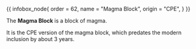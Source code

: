{{ infobox_node{
	order = 62,
	name = "Magma Block",
	origin = "CPE",
} }}

The **Magma Block** is a block of magma.

It is the CPE version of the magma block, which predates the modern inclusion by about 3 years.
